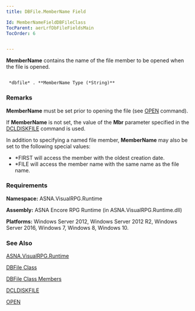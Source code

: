 ```yaml
---
title: DBFile.MemberName Field

Id: MemberNameFieldDBFileClass
TocParent: aerLrfDbFileFieldsMain
TocOrder: 6


---
```


**MemberName** contains the name of the file member to be opened when the file is opened. 

```

 *dbfile* . **MemberName Type (*String)** 
```

### Remarks
**MemberName** must be set prior to opening the file (see [OPEN](OPEN.html) command). 

If **MemberName** is not set, the value of the **Mbr** parameter specified in the [DCLDISKFILE](DCLDISKFILE.html) command is used. 

In addition to specifying a named file member, **MemberName** may also be set to the following special values: 

- *FIRST will access the member with the oldest creation date.
- *FILE will access the member name with the same name as the file name.

### Requirements
**Namespace:** ASNA.VisualRPG.Runtime 

**Assembly:** ASNA Encore RPG Runtime (in ASNA.VisualRPG.Runtime.dll) 

**Platforms:** Windows Server 2012, Windows Server 2012 R2, Windows Server 2016, Windows 7, Windows 8, Windows 10. 

### See Also
[ASNA.VisualRPG.Runtime](ecrLrfRuntimeNamespace.html)

[DBFile Class](ecrLrfDBFileClass.html)

[DBFile Class Members](ecrLrfDBFileMembers.html)

[DCLDISKFILE](DCLDISKFILE.html)

[OPEN](OPEN.html) 
